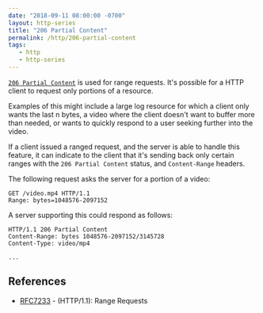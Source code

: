 ```yaml
---
date: "2018-09-11 08:00:00 -0700"
layout: http-series
title: "206 Partial Content"
permalink: /http/206-partial-content
tags:
   - http
   - http-series
---
```


[`206 Partial Content`][1] is used for range requests. It's possible for a
HTTP client to request only portions of a resource.

Examples of this might include a large log resource for which a client only
wants the last n bytes, a video where the client doesn't want to buffer more
than needed, or wants to quickly respond to a user seeking further into the
video.

If a client issued a ranged request, and the server is able to handle this
feature, it can indicate to the client that it's sending back only certain
ranges with the `206 Partial Content` status, and `Content-Range` headers.

The following request asks the server for a portion of a video:

```http
GET /video.mp4 HTTP/1.1
Range: bytes=1048576-2097152
```

A server supporting this could respond as follows:

```http
HTTP/1.1 206 Partial Content
Content-Range: bytes 1048576-2097152/3145728
Content-Type: video/mp4

...
```

References
----------

* [RFC7233][2] - (HTTP/1.1): Range Requests

[1]: https://tools.ietf.org/html/rfc7233#section-4.1 "206 Partial Content"
[2]: https://tools.ietf.org/html/rfc7233
